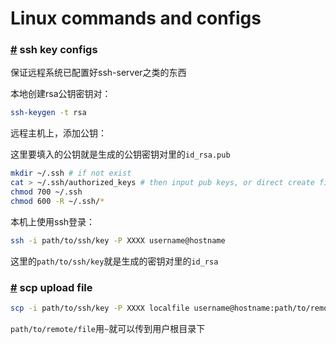 # Linux commands and configs

### <a href='#ssh-key' name = 'ssh-key'>#</a> ssh key configs

保证远程系统已配置好ssh-server之类的东西

本地创建rsa公钥密钥对：

```bash
ssh-keygen -t rsa
```

远程主机上，添加公钥：

这里要填入的公钥就是生成的公钥密钥对里的`id_rsa.pub`

```bash
mkdir ~/.ssh # if not exist
cat > ~/.ssh/authorized_keys # then input pub keys, or direct create file and write content
chmod 700 ~/.ssh
chmod 600 -R ~/.ssh/*
```


本机上使用ssh登录：

```bash
ssh -i path/to/ssh/key -P XXXX username@hostname
```

这里的`path/to/ssh/key`就是生成的密钥对里的`id_rsa`


### <a href='#scp-upload' name = 'scp-upload'>#</a> scp upload file

```bash
scp -i path/to/ssh/key -P XXXX localfile username@hostname:path/to/remote/file
```

`path/to/remote/file`用`~`就可以传到用户根目录下